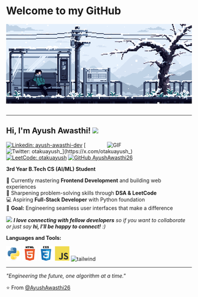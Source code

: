 #  Welcome to my GitHub

<div align="center">
<img hight="400" width="1200" alt="GIF" align="center" src="/PixeLɑnd ◇.gif">
</div>

<br/>
<hr/>


<h2> Hi, I'm Ayush Awasthi! <img src="https://media.giphy.com/media/mGcNjsfWAjY5AEZNw6/giphy.gif" width="50"></h2>
<img align="right" alt="GIF" src="https://i.pinimg.com/originals/e4/26/70/e426702edf874b181aced1e2fa5c6cde.gif" width="230"/>

[![Linkedin: ayush-awasthi-dev](https://img.shields.io/badge/-ayush--awasthi--dev-blue?style=flat-square&logo=Linkedin&logoColor=white&link=https://www.linkedin.com/in/ayush-awasthi-dev/)](https://www.linkedin.com/in/ayush-awasthi-dev/)
[![Twitter: otakuayush_](https://img.shields.io/badge/-@otakuayush__-1DA1F2?style=flat-square&logo=twitter&logoColor=white&link=https://x.com/otakuayush_)](https://x.com/otakuayush_)
[![LeetCode: otakuayush](https://img.shields.io/badge/-otakuayush-FFA116?style=flat-square&logo=leetcode&logoColor=white&link=https://leetcode.com/u/otakuayush/)](https://leetcode.com/u/otakuayush/)
[![GitHub AyushAwasthi26](https://img.shields.io/github/followers/AyushAwasthi26?label=follow&style=social)](https://github.com/AyushAwasthi26)

**3rd Year B.Tech CS (AI/ML) Student** 

🚀 Currently mastering **Frontend Development** and building web experiences  
🧠 Sharpening problem-solving skills through **DSA & LeetCode**  
💻 Aspiring **Full-Stack Developer** with Python foundation  
🎯 **Goal:** Engineering seamless user interfaces that make a difference

<img src="https://media.giphy.com/media/LnQjpWaON8nhr21vNW/giphy.gif" width="60"> <em><b>I love connecting with fellow developers</b> so if you want to collaborate or just say <b>hi, I'll be happy to connect!</b> :)</em>

**Languages and Tools:**
<p align="left">
<img src="https://raw.githubusercontent.com/devicons/devicon/master/icons/python/python-original.svg" alt="python" width="40" height="40"/>
<img src="https://raw.githubusercontent.com/devicons/devicon/master/icons/html5/html5-original-wordmark.svg" alt="html5" width="40" height="40"/>
<img src="https://raw.githubusercontent.com/devicons/devicon/master/icons/css3/css3-original-wordmark.svg" alt="css3" width="40" height="40"/>
<img src="https://raw.githubusercontent.com/devicons/devicon/master/icons/javascript/javascript-original.svg" alt="javascript" width="40" height="40"/>
<img src="https://www.vectorlogo.zone/logos/tailwindcss/tailwindcss-icon.svg" alt="tailwind" width="40" height="40"/>
</p>

---
*"Engineering the future, one algorithm at a time."*

⭐️ From [@AyushAwasthi26](https://github.com/AyushAwasthi26)
